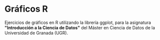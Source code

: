 # Gráficos R
Ejercicios de gráficos en R utilizando la librería ggplot, para la asignatura **"Introducción a la Ciencia de Datos"** del Máster en Ciencia de Datos de la Universidad de Granada (UGR).
